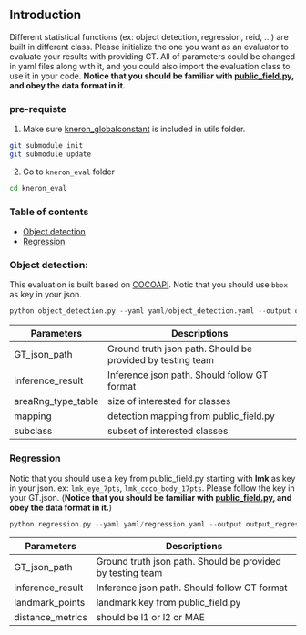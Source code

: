 ## Introduction

Different statistical functions (ex: object detection, regression, reid, ...) are built in different class. Please initialize the one you want as an evaluator to evaluate your results with providing GT. All of parameters could be changed in yaml files along with it, and you could also import the evaluation class to use it in your code. **Notice that you should be familiar with [public_field.py](http://59.125.118.185:8088/jenna/kneron_globalconstant/-/blob/master/public_field.py), and obey the data format in it.**

### pre-requiste

1. Make sure [kneron_globalconstant](http://59.125.118.185:8088/jenna/kneron_globalconstant/-/blob/master/) is included in utils folder.
```bash
git submodule init
git submodule update
```

2. Go to `kneron_eval` folder
```bash
cd kneron_eval
```

### Table of contents

* [Object detection](#objectdetection)
* [Regression](#regression)

### Object detection:

This evaluation is built based on [COCOAPI](https://github.com/cocodataset/cocoapi).
Notic that you should use `bbox` as key in your json.

```python
python object_detection.py --yaml yaml/object_detection.yaml --output output_objectDetection.txt
```
| Parameters | Descriptions |
| --- | --- |
| GT_json_path | Ground truth json path. Should be provided by testing team |
| inference_result | Inference json path. Should follow GT format |
| areaRng_type_table | size of interested for classes |
| mapping | detection mapping from public_field.py |
| subclass | subset of interested classes |

### Regression

Notic that you should use a key from public_field.py starting with **lmk** as key in your json. ex: `lmk_eye_7pts`, `lmk_coco_body_17pts`. Please follow the key in your GT.json. (**Notice that you should be familiar with [public_field.py](http://59.125.118.185:8088/jenna/kneron_globalconstant/-/blob/master/public_field.py), and obey the data format in it.**)

```python    
python regression.py --yaml yaml/regression.yaml --output output_regression.txt
```
| Parameters | Descriptions |
| --- | --- |
| GT_json_path | Ground truth json path. Should be provided by testing team |
| inference_result | Inference json path. Should follow GT format |
| landmark_points | landmark key from public_field.py |
| distance_metrics | should be l1 or l2 or MAE |